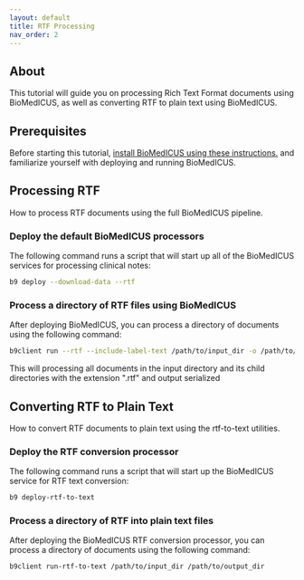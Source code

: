 ```yaml
---
layout: default
title: RTF Processing
nav_order: 2
---
```

## About

This tutorial will guide you on processing Rich Text Format documents using BioMedICUS, as well as converting RTF to plain text using BioMedICUS.

## Prerequisites

Before starting this tutorial, [install BioMedICUS using these instructions.](installation) and familiarize yourself with deploying and running BioMedICUS.

## Processing RTF

How to process RTF documents using the full BioMedICUS pipeline.

### Deploy the default BioMedICUS processors

The following command runs a script that will start up all of the BioMedICUS services for processing clinical notes:

```bash
b9 deploy --download-data --rtf
```

### Process a directory of RTF files using BioMedICUS

After deploying BioMedICUS, you can process a directory of documents using the following command:

```bash
b9client run --rtf --include-label-text /path/to/input_dir -o /path/to/output_dir
```

This will processing all documents in the input directory and its child directories with the extension ".rtf" and output serialized

## Converting RTF to Plain Text

How to convert RTF documents to plain text using the rtf-to-text utilities.

### Deploy the RTF conversion processor

The following command runs a script that will start up the BioMedICUS service for RTF text conversion:

```bash
b9 deploy-rtf-to-text
```

### Process a directory of RTF into plain text files

After deploying the BioMedICUS RTF conversion processor, you can process a directory of documents using the following command:

```bash
b9client run-rtf-to-text /path/to/input_dir /path/to/output_dir
```
